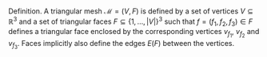 
Definition. A triangular mesh $\mathcal{M} = (V, F)$ is defined by a set of vertices $V \subseteq \mathbb{R}^3$ and a set of triangular faces $F \subseteq \{1,\ldots,|V|\}^3$ such that $f = (f_1, f_2, f_3) \in F$ defines a triangular face enclosed by the corresponding vertices $v_{f_1}$, $v_{f_2}$ and $v_{f_3}$. Faces implicitly also define the edges $E(F)$ between the vertices.